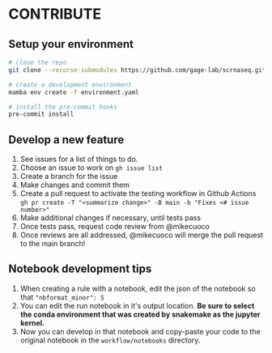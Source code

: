 # CONTRIBUTE

## Setup your environment

```bash
# clone the repo
git clone --recurse-submodules https://github.com/gage-lab/scrnaseq.git

# create a development environment
mamba env create -f environment.yaml

# install the pre-commit hooks
pre-commit install
```

## Develop a new feature

1. See issues for a list of things to do.
2. Choose an issue to work on `gh issue list`
3. Create a branch for the issue
4. Make changes and commit them
5. Create a pull request to activate the testing workflow in Github Actions `gh pr create -T "<summarize change>" -B main -b "Fixes <# issue number>"`
6. Make additional changes if necessary, until tests pass
7. Once tests pass, request code review from @mikecuoco
8. Once reviews are all addressed, @mikecuoco will merge the pull request to the main branch!

## Notebook development tips

1. When creating a rule with a notebook, edit the json of the notebook so that `"nbformat_minor": 5`
2. You can edit the run notebook in it's output location. **Be sure to select the conda environment that was created by snakemake as the jupyter kernel.**
3. Now you can develop in that notebook and copy-paste your code to the original notebook in the `workflow/notebooks` directory.

